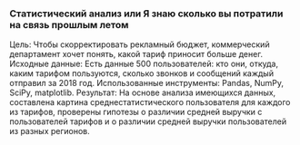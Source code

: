 ### Статистический анализ или Я знаю сколько вы потратили на связь прошлым летом

Цель: Чтобы скорректировать рекламный бюджет, коммерческий департамент хочет понять, какой тариф приносит больше денег.
Исходные данные: Есть данные 500 пользователей: кто они, откуда, каким тарифом пользуются, сколько звонков и сообщений каждый отправил за 2018 год.
Использованные инструменты: Pandas, NumPy, SciPy, matplotlib.
Результат: На основе анализа имеющихся данных, составлена картина среднестатистического пользователя для каждого из тарифов, проверены гипотезы о различии средней выручки с пользователей тарифов и о различии средней выручки пользователей из разных регионов.
